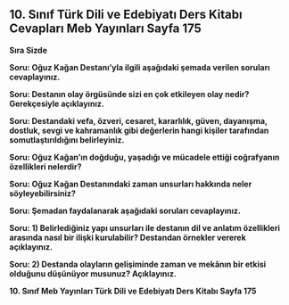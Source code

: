 ## 10. Sınıf Türk Dili ve Edebiyatı Ders Kitabı Cevapları Meb Yayınları Sayfa 175

**Sıra Sizde**

**Soru: Oğuz Kağan Destanı’yla ilgili aşağıdaki şemada verilen soruları cevaplayınız.**

**Soru: Destanın olay örgüsünde sizi en çok etkileyen olay nedir? Gerekçesiyle açıklayınız.**

**Soru: Destandaki vefa, özveri, cesaret, kararlılık, güven, dayanışma, dostluk, sevgi ve kahramanlık gibi değerlerin hangi kişiler tarafından somutlaştırıldığını belirleyiniz.**

**Soru: Oğuz Kağan’ın doğduğu, yaşadığı ve mücadele ettiği coğrafyanın özellikleri nelerdir?**

**Soru: Oğuz Kağan Destanındaki zaman unsurları hakkında neler söyleyebilirsiniz?**

**Soru: Şemadan faydalanarak aşağıdaki soruları cevaplayınız.**

**Soru: 1) Belirlediğiniz yapı unsurları ile destanın dil ve anlatım özellikleri arasında nasıl bir ilişki kurulabilir? Destandan örnekler vererek açıklayınız.**

**Soru: 2) Destanda olayların gelişiminde zaman ve mekânın bir etkisi olduğunu düşünüyor musunuz? Açıklayınız.**

**10. Sınıf Meb Yayınları Türk Dili ve Edebiyatı Ders Kitabı Sayfa 175**